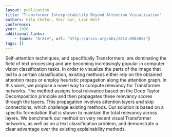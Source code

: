 ```yaml
---
layout: publication
title: "Transformer Interpretability Beyond Attention Visualization"
authors: Hila Chefer, Shir Gur, Lior Wolf
conference: 
year: 2020
additional_links: 
    - {name: "ArXiv", url: "http://arxiv.org/abs/2012.09838v2"}
tags: []
---
```

Self-attention techniques, and specifically Transformers, are dominating the
field of text processing and are becoming increasingly popular in computer
vision classification tasks. In order to visualize the parts of the image that
led to a certain classification, existing methods either rely on the obtained
attention maps or employ heuristic propagation along the attention graph. In
this work, we propose a novel way to compute relevancy for Transformer
networks. The method assigns local relevance based on the Deep Taylor
Decomposition principle and then propagates these relevancy scores through the
layers. This propagation involves attention layers and skip connections, which
challenge existing methods. Our solution is based on a specific formulation
that is shown to maintain the total relevancy across layers. We benchmark our
method on very recent visual Transformer networks, as well as on a text
classification problem, and demonstrate a clear advantage over the existing
explainability methods.